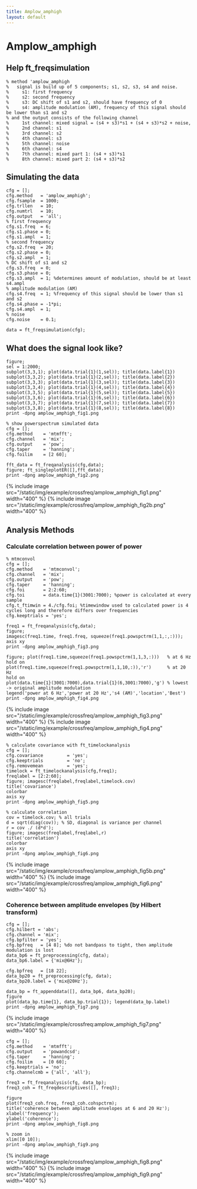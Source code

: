 ```yaml
---
title: Amplow_amphigh
layout: default
---
```


# Amplow_amphigh

## Help ft_freqsimulation

	
	% method 'amplow_amphigh
	%   signal is build up of 5 components; s1, s2, s3, s4 and noise.
	%     s1: first frequency
	%     s2: second frequency
	%     s3: DC shift of s1 and s2, should have frequency of 0
	%     s4: amplitude modulation (AM), frequency of this signal should be lower than s1 and s2
	% and the output consists of the following channel
	%     1st channel: mixed signal = (s4 + s3)*s1 + (s4 + s3)*s2 + noise,
	%     2nd channel: s1
	%     3rd channel: s2
	%     4th channel: s3
	%     5th channel: noise
	%     6th channel: s4
	%     7th channel: mixed part 1: (s4 + s3)*s1
	%     8th channel: mixed part 2: (s4 + s3)*s2

## Simulating the data

	
	cfg = [];
	cfg.method   = 'amplow_amphigh';
	cfg.fsample  = 1000;
	cfg.trllen   = 10;
	cfg.numtrl   = 10;
	cfg.output   = 'all';
	% first frequency
	cfg.s1.freq  = 6;
	cfg.s1.phase = 0;
	cfg.s1.ampl  = 1;
	% second frequency
	cfg.s2.freq  = 20;
	cfg.s2.phase = 0;
	cfg.s2.ampl  = 1;
	% DC shift of s1 and s2
	cfg.s3.freq  = 0;
	cfg.s3.phase = 0;
	cfg.s3.ampl  = 1; %determines amount of modulation, should be at least s4.ampl
	% amplitude modulation (AM)
	cfg.s4.freq  = 1; %frequency of this signal should be lower than s1 and s2
	cfg.s4.phase = -1*pi;
	cfg.s4.ampl  = 1;
	% noise
	cfg.noise    = 0.1;
	
	data = ft_freqsimulation(cfg);

## What does the signal look like?

	
	figure;
	sel = 1:2000;
	subplot(3,3,1); plot(data.trial{1}(1,sel)); title(data.label{1})
	subplot(3,3,2); plot(data.trial{1}(2,sel)); title(data.label{2})
	subplot(3,3,3); plot(data.trial{1}(3,sel)); title(data.label{3})
	subplot(3,3,4); plot(data.trial{1}(4,sel)); title(data.label{4})
	subplot(3,3,5); plot(data.trial{1}(5,sel)); title(data.label{5})
	subplot(3,3,6); plot(data.trial{1}(6,sel)); title(data.label{6})
	subplot(3,3,7); plot(data.trial{1}(7,sel)); title(data.label{7})
	subplot(3,3,8); plot(data.trial{1}(8,sel)); title(data.label{8})
	print -dpng amplow_amphigh_fig1.png
	
	% show powerspectrum simulated data
	cfg = [];
	cfg.method    = 'mtmfft';
	cfg.channel   = 'mix';
	cfg.output    = 'pow';
	cfg.taper     = 'hanning';
	cfg.foilim    = [2 60];
	
	fft_data = ft_freqanalysis(cfg,data);
	figure; ft_singleplotER([],fft_data);
	print -dpng amplow_amphigh_fig2.png

{% include image src="/static/img/example/crossfreq/amplow_amphigh_fig1.png" width="400" %} {% include image src="/static/img/example/crossfreq/amplow_amphigh_fig2b.png" width="400" %}

## Analysis Methods

### Calculate correlation between power of power

	
	% mtmconvol
	cfg = [];
	cfg.method    = 'mtmconvol';
	cfg.channel   = 'mix';
	cfg.output    = 'pow';
	cfg.taper     = 'hanning';
	cfg.foi       = 2:2:60;
	cfg.toi       = data.time{1}(3001:7000); %power is calculated at every sample
	cfg.t_ftimwin = 4./cfg.foi; %timewindow used to calculated power is 4 cycles long and therefore differs over frequencies
	cfg.keeptrials = 'yes';
	
	freq1 = ft_freqanalysis(cfg,data);
	figure; 
	imagesc(freq1.time, freq1.freq, squeeze(freq1.powspctrm(1,1,:,:))); axis xy
	print -dpng amplow_amphigh_fig3.png
	
	figure; plot(freq1.time,squeeze(freq1.powspctrm(1,1,3,:)))   % at 6 Hz
	hold on
	plot(freq1.time,squeeze(freq1.powspctrm(1,1,10,:)),'r')      % at 20 Hz
	hold on
	plot(data.time{1}(3001:7000),data.trial{1}(6,3001:7000),'g') % lowest -> original amplitude modulation
	legend('power at 6 Hz','power at 20 Hz','s4 (AM)','location','Best')
	print -dpng amplow_amphigh_fig4.png
	

{% include image src="/static/img/example/crossfreq/amplow_amphigh_fig3.png" width="400" %} {% include image src="/static/img/example/crossfreq/amplow_amphigh_fig4.png" width="400" %}

	
	% calculate covariance with ft_timelockanalysis
	cfg = [];
	cfg.covariance         = 'yes';
	cfg.keeptrials         = 'no';
	cfg.removemean         = 'yes';
	timelock = ft_timelockanalysis(cfg,freq1);
	freqlabel = [2:2:60];
	figure; imagesc(freqlabel,freqlabel,timelock.cov)
	title('covariance')
	colorbar
	axis xy
	print -dpng amplow_amphigh_fig5.png
	
	% calculate correlation
	cov = timelock.cov; % all trials
	d = sqrt(diag(cov)); % SD, diagonal is variance per channel
	r = cov ./ (d*d');
	figure; imagesc(freqlabel,freqlabel,r)
	title('correlation')
	colorbar
	axis xy
	print -dpng amplow_amphigh_fig6.png
	

{% include image src="/static/img/example/crossfreq/amplow_amphigh_fig5b.png" width="400" %} {% include image src="/static/img/example/crossfreq/amplow_amphigh_fig6.png" width="400" %}

### Coherence between amplitude envelopes (by Hilbert transform) 

	
	cfg = [];
	cfg.hilbert = 'abs';
	cfg.channel = 'mix';
	cfg.bpfilter = 'yes';
	cfg.bpfreq   = [4 8]; %do not bandpass to tight, then amplitude modulation is lost
	data_bp6 = ft_preprocessing(cfg, data);
	data_bp6.label = {'mix@6Hz'};
	
	cfg.bpfreq   = [18 22];
	data_bp20 = ft_preprocessing(cfg, data);
	data_bp20.label = {'mix@20Hz'};
	
	data_bp = ft_appenddata([], data_bp6, data_bp20);
	figure
	plot(data_bp.time{1}, data_bp.trial{1}); legend(data_bp.label)
	print -dpng amplow_amphigh_fig7.png

{% include image src="/static/img/example/crossfreq:amplow_amphigh_fig7.png" width="400" %}

	
	cfg = [];
	cfg.method    = 'mtmfft';
	cfg.output    = 'powandcsd';
	cfg.taper     = 'hanning';
	cfg.foilim    = [0 60];
	cfg.keeptrials = 'no';
	cfg.channelcmb = {'all', 'all'};
	
	freq3 = ft_freqanalysis(cfg, data_bp);
	freq3_coh = ft_freqdescriptives([], freq3);
	
	figure
	plot(freq3_coh.freq, freq3_coh.cohspctrm);
	title('coherence between amplitude envelopes at 6 and 20 Hz');
	xlabel('frequency');
	ylabel('coherence');
	print -dpng amplow_amphigh_fig8.png
	
	% zoom in
	xlim([0 10]);
	print -dpng amplow_amphigh_fig9.png

{% include image src="/static/img/example/crossfreq/amplow_amphigh_fig8.png" width="400" %} {% include image src="/static/img/example/crossfreq/amplow_amphigh_fig9.png" width="400" %}

